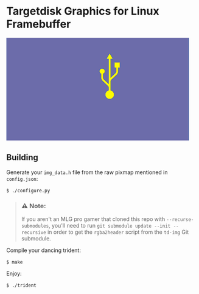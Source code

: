 # Targetdisk Graphics for Linux Framebuffer
![A bouncing trident.](epic_bounce.gif)

## Building
Generate your `img_data.h` file from the raw pixmap mentioned in `config.json`:
```
$ ./configure.py
```

> <h3>⚠  Note: </h3>
>
> If you aren't an MLG pro gamer that cloned this repo with
> `--recurse-submodules`, you'll need to run
> `git submodule update --init --recursive` in order to get
> the `rgba2header` script from the `td-img` Git submodule.

Compile your dancing trident:
```
$ make
```

Enjoy:
```
$ ./trident
```
